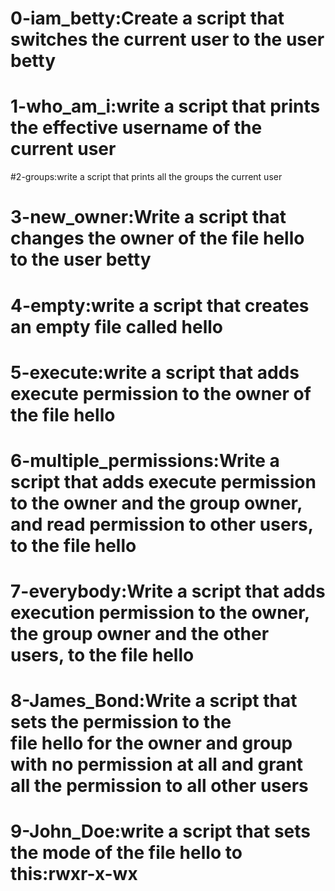 # 0-iam_betty:Create a script that switches the current user to the user betty
# 1-who_am_i:write a script that prints the effective username of the current user
#2-groups:write a script that prints all the groups the current user
# 3-new_owner:Write a script that changes the owner of the file hello to the user betty
# 4-empty:write a script that creates an empty file called hello
# 5-execute:write a script that adds execute permission to the owner of the file hello
# 6-multiple_permissions:Write a script that adds execute permission to the owner and the group owner, and read permission to other users, to the file hello
# 7-everybody:Write a script that adds execution permission to the owner, the group owner and the other users, to the file hello
# 8-James_Bond:Write a script that sets the permission to the file hello for the owner and group with no permission at all and grant all the permission to all other users
# 9-John_Doe:write a script that sets the mode of the file hello to this:rwxr-x-wx
